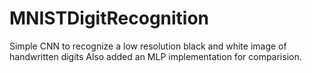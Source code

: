 # MNISTDigitRecognition
Simple CNN to recognize a low resolution black and white image of handwritten digits
Also added an MLP implementation for comparision.
